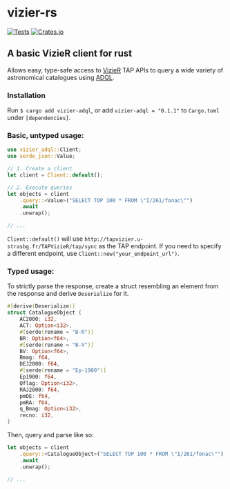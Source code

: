 # vizier-rs
[![Tests](https://github.com/mclrc/vizier-rs/actions/workflows/tests.yml/badge.svg)](https://github.com/mclrc/vizier-rs/actions/workflows/tests.yml) [![Crates.io](https://img.shields.io/crates/v/vizier-adql.svg)](https://crates.io/crates/vizier-adql)

## A basic VizieR client for rust

Allows easy, type-safe access to [VizieR](https://vizier.cds.unistra.fr/) TAP APIs to query a wide variety of astronomical catalogues using [ADQL](https://tapvizier.u-strasbg.fr/adql/help.html).

### Installation
Run `$ cargo add vizier-adql`, or add `vizier-adql = "0.1.1"` to `Cargo.toml` under `[dependencies]`.

### Basic, untyped usage:
```rust
use vizier_adql::Client;
use serde_json::Value;

// 1. Create a client
let client = Client::default();

// 2. Execute queries
let objects = client
    .query::<Value>("SELECT TOP 100 * FROM \"I/261/fonac\"")
    .await
    .unwrap();

// ...
```
`Client::default()` will use `http://tapvizier.u-strasbg.fr/TAPVizieR/tap/sync` as the TAP endpoint. If you need to specify a different endpoint, use `Client::new("your_endpoint_url")`.

### Typed usage:
To strictly parse the response, create a struct resembling an element from the response and derive `Deserialize` for it.

```rust
#[derive(Deserialize)]
struct CatalogueObject {
    AC2000: i32,
    ACT: Option<i32>,
    #[serde(rename = "B-R")]
    BR: Option<f64>,
    #[serde(rename = "B-V")]
    BV: Option<f64>,
    Bmag: f64,
    DEJ2000: f64,
    #[serde(rename = "Ep-1900")]
    Ep1900: f64,
    Qflag: Option<i32>,
    RAJ2000: f64,
    pmDE: f64,
    pmRA: f64,
    q_Bmag: Option<i32>,
    recno: i32,
}
```
Then, query and parse like so:
```rust
let objects = client
    .query::<CatalogueObject>("SELECT TOP 100 * FROM \"I/261/fonac\"")
    .await
    .unwrap();

// ...
```
